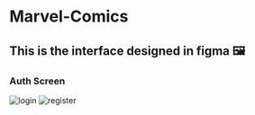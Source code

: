 # Marvel-Comics

## This is the interface designed in figma 🖼

### Auth Screen

![login]('https://raw.githubusercontent.com/2HenryCardenas1/Marvel-Comics/main/figma/login.png')
![register]('https://raw.githubusercontent.com/2HenryCardenas1/Marvel-Comics/main/figma/register.png')
